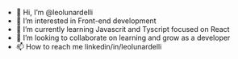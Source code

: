 - 👋 Hi, I’m @leolunardelli
- 👀 I’m interested in Front-end development
- 🌱 I’m currently learning Javascrit and Tyscript focused on React
- 💞️ I’m looking to collaborate on learning and grow as a developer
- 📫 How to reach me linkedin/in/leolunardelli

<!---
leolunardelli/leolunardelli is a ✨ special ✨ repository because its `README.md` (this file) appears on your GitHub profile.
You can click the Preview link to take a look at your changes.
--->
